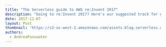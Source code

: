 ```yaml
---
title: "The Serverless guide to AWS re:Invent 2017"
description: "Going to re:Invent 2017? Here's our suggested track for getting the most info on serverless and Lambda."
date: 2017-11-07
layout: Post
thumbnail: 'https://s3-us-west-2.amazonaws.com/assets.blog.serverless.com/awsreinvent.jpg'
authors:
  - AndreaPasswater
---
```



